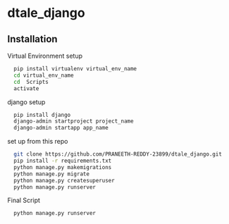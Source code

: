 # dtale_django

## Installation


Virtual Environment setup
```bash
  pip install virtualenv virtual_env_name
  cd virtual_env_name
  cd  Scripts
  activate
  ```

django setup
```bash
  pip install django
  django-admin startproject project_name
  django-admin startapp app_name
```
set up from this repo
```bash
  git clone https://github.com/PRANEETH-REDDY-23899/dtale_django.git
  pip install -r requirements.txt
  python manage.py makemigrations
  python manage.py migrate
  python manage.py createsuperuser 
  python manage.py runserver
```


Final Script
```bash
  python manage.py runserver

  ```

